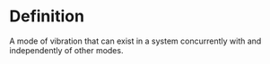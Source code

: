 # Definition

A mode of vibration that can exist in a system concurrently with and
independently of other modes.
